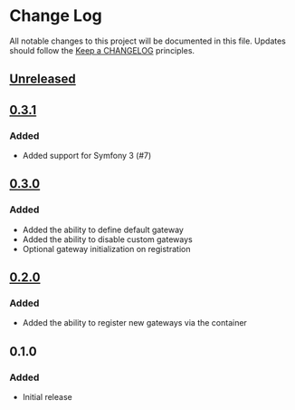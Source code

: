 # Change Log
All notable changes to this project will be documented in this file.
Updates should follow the [Keep a CHANGELOG](http://keepachangelog.com/) principles.

## [Unreleased]

## [0.3.1]
### Added
 - Added support for Symfony 3 (#7)

## [0.3.0]
### Added

 - Added the ability to define default gateway
 - Added the ability to disable custom gateways
 - Optional gateway initialization on registration

## [0.2.0]
### Added

 - Added the ability to register new gateways via the container

## 0.1.0
### Added

 - Initial release

[Unreleased]: https://github.com/colinodell/omnipay-bundle/compare/0.3.1...HEAD
[0.3.1]: https://github.com/colinodell/omnipay-bundle/compare/0.3.0...0.3.1
[0.3.0]: https://github.com/colinodell/omnipay-bundle/compare/0.2.0...0.3.0
[0.2.0]: https://github.com/colinodell/omnipay-bundle/compare/0.1.0...0.2.0
